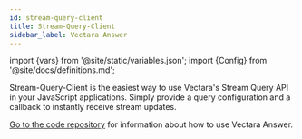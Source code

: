 ```yaml
---
id: stream-query-client
title: Stream-Query-Client
sidebar_label: Vectara Answer
---
```


import {vars} from '@site/static/variables.json';
import {Config} from '@site/docs/definitions.md';

Stream-Query-Client is the easiest way to use Vectara's Stream Query API in your JavaScript applications. Simply provide a query configuration and a callback to instantly receive stream updates.

[Go to the code repository](https://github.com/vectara/stream-query-client) for information about
how to use Vectara Answer.
